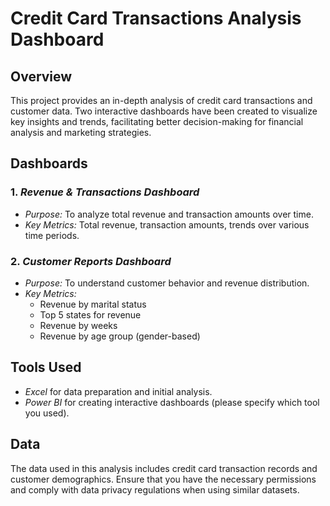 # Credit Card Transactions Analysis Dashboard

## Overview

This project provides an in-depth analysis of credit card transactions and customer data. Two interactive dashboards have been created to visualize key insights and trends, facilitating better decision-making for financial analysis and marketing strategies.

## Dashboards

### 1. *Revenue & Transactions Dashboard*
   - *Purpose:* To analyze total revenue and transaction amounts over time.
   - *Key Metrics:* Total revenue, transaction amounts, trends over various time periods.

### 2. *Customer Reports Dashboard*
   - *Purpose:* To understand customer behavior and revenue distribution.
   - *Key Metrics:*
     - Revenue by marital status
     - Top 5 states for revenue
     - Revenue by weeks
     - Revenue by age group (gender-based)

## Tools Used
- *Excel* for data preparation and initial analysis.
- *Power BI* for creating interactive dashboards (please specify which tool you used).

## Data
The data used in this analysis includes credit card transaction records and customer demographics. Ensure that you have the necessary permissions and comply with data privacy regulations when using similar datasets.

